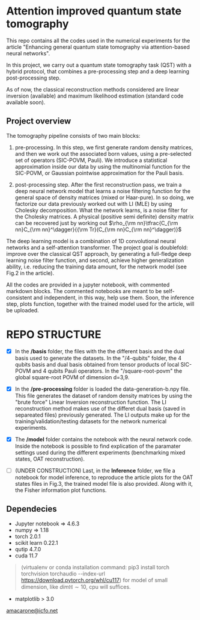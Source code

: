 # Attention improved quantum state tomography

This repo contains all the codes used in the numerical experiments for the article "Enhancing general quantum state tomography via attention-based neural networks". 

In this project, we carry out a quantum state tomography task (QST) with a hybrid protocol, that combines a pre-processing step and a deep learning post-processing step. 

As of now, the classical reconstruction methods considered are linear inversion (available) and maximum likelihood estimation (standard code available soon).

## Project overview

The tomography pipeline consists of two main blocks:

1. pre-processing. In this step, we first generate  random density matrices,  and then we work out the associated born values, using a pre-selected set of operators (SIC-POVM, Pauli). We introduce a statistical approximation inside our data by using the multinomial function for the SIC-POVM, or Gaussian pointwise approximation for the Pauli basis. 

2. post-processing step. After the first reconstruction pass, we train a deep neural network model that learns a noise filtering function for the general space of density matrices (mixed or Haar-pure). In so doing, we factorize  our data previously worked out with LI (MLE) by using Cholesky decomposition. What the network learns, is a noise filter for the Cholesky matrices. A physical (positive semi definite) density matrix can be recovered just by working out $\rho_{\rm nn}\tfrac{C_{\rm nn}C_{\rm nn}^\dagger}{{\rm Tr}(C_{\rm nn}C_{\rm nn}^\dagger)}$


The deep learning model is a combination of 1D convolutional neural networks and a self-attention transformer. The project goal is doublefold: improve over the classical QST approach, by generating a full-fledge deep learning noise filter function, and second, achieve higher generalization ability, i.e. reducing the training data amount, for the network model (see Fig.2 in the article).

All the codes are provided in a jupyter notebook, with commented markdown blocks. The commented notebooks are meant to be self-consistent and independent, in this way, help use them.
Soon, the inference step, plots function, together with the trained model used for the article, will be uploaded.


# REPO STRUCTURE

- [x] In the **/basis** folder, the files with the the different basis and the dual basis used to generate the datasets. In the "/4-qubits" folder, the 4 qubits basis and dual basis obtained from tensor products of local SIC-POVM and 4 qubits Pauli operators. In the "/square-root-povm" the global square-root POVM of dimension d=3,9.


- [x] In the **/pre-processing** folder is loaded the data-generation-b.npy file. This file generates the dataset of random density matrices by using the "brute force" Linear Inversion reconstruction function. The LI reconstruction method makes use of the differet dual basis (saved in separeated files) previously generated.  The LI outputs make up for the training/validation/testing datasets for the network numerical experiments. 


- [x] The **/model** folder contains the notebook with the neural network code. Inside the notebook is possible to find explication of the paramater settings used during the different experiments (benchmarking mixed states, OAT reconstruction).

- [ ] (UNDER CONSTRUCTION) Last, in the **Inference** folder, we file a notebook for model inference, to reproduce the article plots for the OAT states files in Fig.3, the trained model file is also provided. Along with it, the Fisher information plot functions.

## Dependecies

- Jupyter notebook => 4.6.3 
- numpy => 1.18
- torch 2.0.1
- scikit learn 0.22.1
- qutip 4.7.0
- cuda 11.7 
>(virtualenv or conda installation command: pip3 install torch torchvision torchaudio --index-url https://download.pytorch.org/whl/cu117)
> for model of small dimension, like $dim \mathbb{H}\sim 10$, cpu will suffices.

- matplotlib > 3.0
  
<amacarone@icfo.net>
